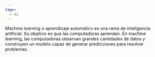 ```yaml
---
tags:
  - AI
---
```

Machine learning o aprendizaje automático es una rama de inteligencia artificial. Su objetivo es que las computadoras aprendan. En machine learning, las computadoras observan grandes cantidades de datos y construyen un modelo capaz de generar predicciones para resolver problemas.